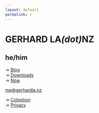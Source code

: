 ```yaml
---
layout: default
permalink: /
---
```

# GERHARD LA<i>(dot)</i>NZ
## he/him

→ [Blog](blog.html)<br>
→ [Downloads](downloads)<br>
→ [Now](now.html)<br>

[me@gerhardla.nz](mailto:me@gerhardla.nz)

→ [Colophon](colophon.html)<br>
→ [Privacy](privacy.html)<br>
